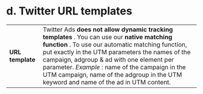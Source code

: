 # d. Twitter URL templates

|||
|-|-|
|**URL template**| Twitter Ads  **does not allow**  **dynamic tracking templates** . You can use our  **native matching function** . To use our automatic matching function, put exactly in the UTM parameters the names of the campaign, adgroup & ad with one element per parameter. _Example_  : name of the campaign in the UTM campaign, name of the adgroup in the UTM keyword and name of the ad in UTM content.   |